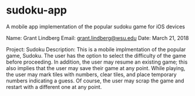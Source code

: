 # sudoku-app
A mobile app implementation of the popular sudoku game for iOS devices

Name: Grant Lindberg
Email: grant.lindberg@wsu.edu
Date: March 21, 2018

Project: Sudoku
Description: This is a mobile implmentation of the popular game, Sudoku. The user has the option to select the difficulty of the game before proceeding. In addition, the user may resume an existing game; this also implies that the user may save their game at any point. While playing, the user may mark tiles with numbers, clear tiles, and place temporary numbers indicating a guess. Of course, the user may scrap the game and restart with a different one at any point.
